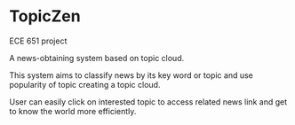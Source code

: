 # TopicZen

ECE 651 project

A news-obtaining system based on topic cloud.

This system aims to classify news by its key word or topic and use popularity of topic creating a topic cloud. 

User can easily click on interested topic to access related news link and get to know the world more efficiently.